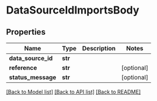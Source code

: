 # DataSourceIdImportsBody

## Properties
Name | Type | Description | Notes
------------ | ------------- | ------------- | -------------
**data_source_id** | **str** |  | 
**reference** | **str** |  | [optional] 
**status_message** | **str** |  | [optional] 

[[Back to Model list]](../README.md#documentation-for-models) [[Back to API list]](../README.md#documentation-for-api-endpoints) [[Back to README]](../README.md)

